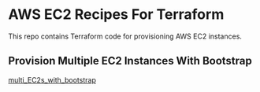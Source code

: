 # AWS EC2 Recipes For Terraform

This repo contains Terraform code for provisioning AWS EC2 instances.

## Provision Multiple EC2 Instances With Bootstrap

<a href="https://github.com/excircle/terraform/tree/master/ec2_recipes/multi_EC2_with_bootstrap">multi_EC2s_with_bootstrap<a>
